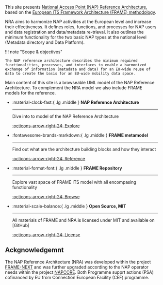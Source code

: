 This site presents [National Access Point (NAP) Reference Architecture](uml/nap_architecture.md), based on the [European ITS Framework Architecture (FRAME) methodology](frame.md).

NRA aims to harmonize NAP activities at the European level and increase their effectiveness. It defines roles, functions, and processes for NAP users and data registration and data/metadata re-trieval. It also outlines the minimum functionality for the two basic NAP types at the national level (Metadata directory and Data Platform).

!!! note "Scope & objectives"
	
	The NAP reference architecture describes the minimum required functionalities, processes, and interfaces to enable a harmonized exchange of information (metadata and data) for an EU-wide reuse of data to create the basis for an EU-wide mobility data space.

Main content of this site is a browseable UML model of the NAP Reference Architecture. To complement the NRA model we also include FRAME models for the reference. 

<div class="grid cards" markdown>

-   :material-clock-fast:{ .lg .middle } __NAP Reference Architecture__

    ---

    Dive into to model of the NAP Reference Architecture

    [:octicons-arrow-right-24: Explore](uml/nap_architecture.md)

-   :fontawesome-brands-markdown:{ .lg .middle } __FRAME metamodel__

    ---

    Find out what are the architecture building blocks and how they interact

    [:octicons-arrow-right-24: Reference](uml/frame_metamodel.md)

-   :material-format-font:{ .lg .middle } __FRAME Repository__

    ---

    Explore vast space of FRAME ITS model with all encompasing functionality

    [:octicons-arrow-right-24: Browse](uml/frame_repository.md)

-   :material-scale-balance:{ .lg .middle } __Open Source, MIT__

    ---

    All materials of FRAME and NRA is licensed under MIT and available on [GitHub]

    [:octicons-arrow-right-24: License](https://mit-license.org/)

</div>

## Ackgnowledgemnt

The NAP Reference Architecture (NRA) was developed within the project [FRAME-NEXT](https://frame-next.eu/) and was further upgraded according to the NAP operator needs within the project [NAPCORE](https://napcore.eu/). Both Programme supprt actions (PSA) cofinanced by EU from Connection European Facility (CEF) programme.